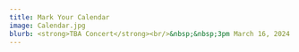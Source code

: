 ```yaml
---
title: Mark Your Calendar
image: Calendar.jpg
blurb: <strong>TBA Concert</strong><br/>&nbsp;&nbsp;3pm March 16, 2024 @ Holy Rosary Cathedral<br/><strong>Celtic/Folksong Concert</strong><br/>&nbsp;&nbsp;3pm May 11, 2024 @ First Presbyterian Church<br/>
---
```

